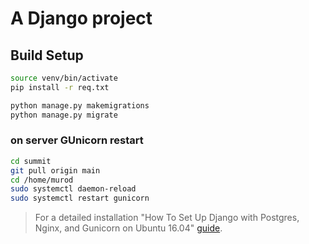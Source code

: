 # A Django project

## Build Setup

``` bash
source venv/bin/activate
pip install -r req.txt

python manage.py makemigrations
python manage.py migrate
```

### on server GUnicorn restart 
``` bash
cd summit
git pull origin main
cd /home/murod
sudo systemctl daemon-reload
sudo systemctl restart gunicorn
```
> For a detailed installation 
"How To Set Up Django with Postgres, Nginx, and Gunicorn on Ubuntu 16.04"
[guide](https://www.digitalocean.com/community/tutorials/how-to-set-up-django-with-postgres-nginx-and-gunicorn-on-ubuntu-16-04).



